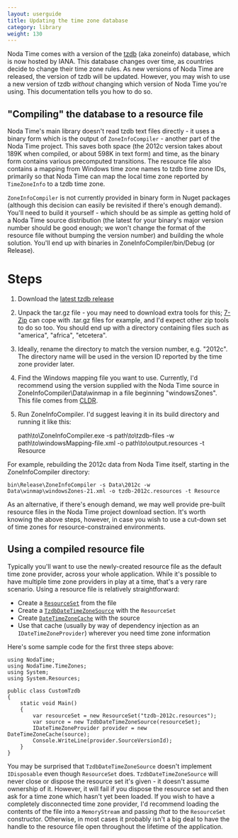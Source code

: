 ```yaml
---
layout: userguide
title: Updating the time zone database
category: library
weight: 130
---
```


Noda Time comes with a version of the [tzdb](http://www.iana.org/time-zones) (aka zoneinfo) database, which is
now hosted by IANA. This database changes over time, as countries decide to change their time zone rules.
As new versions of Noda Time are released, the version of tzdb will be updated. However, you may wish to use
a new version of tzdb *without* changing which version of Noda Time you're using. This documentation tells you how
to do so.

"Compiling" the database to a resource file
-------------------------------------------

Noda Time's main library doesn't read tzdb text files directly - it uses a binary form which is the output of `ZoneInfoCompiler` - another
part of the Noda Time project. This saves both space (the 2012c version takes about 189K when compiled, or about 598K in text form) and
time, as the binary form contains various precomputed transitions. The resource file also contains a mapping from Windows time zone names
to tzdb time zone IDs, primarily so that Noda Time can map the local time zone reported by `TimeZoneInfo` to a tzdb time zone.

`ZoneInfoCompiler` is not currently provided in binary form in Nuget packages (although this decision can easily be revisited if there's
enough demand). You'll need to build it yourself - which should be as simple as getting hold of a Noda Time source distribution (the latest
for your binary's major version number should be good enough; we won't change the format of the resource file without bumping the version
number) and building the whole solution. You'll end up with binaries in ZoneInfoCompiler/bin/Debug (or Release).

Steps
=====

1. Download the [latest tzdb release](http://www.iana.org/time-zones)
2. Unpack the tar.gz file - you may need to download extra tools for this; [7-Zip](http://www.7-zip.org/) can cope with .tar.gz
   files for example, and I'd expect other zip tools to do so too. You should end up with a directory containing files such
   as "america", "africa", "etcetera".
3. Ideally, rename the directory to match the version number, e.g. "2012c". The directory name will be used in the version ID
   reported by the time zone provider later.
4. Find the Windows mapping file you want to use. Currently, I'd recommend using the version supplied with the Noda Time source
   in ZoneInfoCompiler\Data\winmap in a file beginning "windowsZones". This file comes from [CLDR](http://cldr.unicode.org).
5. Run ZoneInfoCompiler. I'd suggest leaving it in its build directory and running it like this:

    path\to\ZoneInfoCompiler.exe -s path\to\tzdb-files -w path\to\windowsMapping-file.xml -o path\to\output.resources -t Resource

 For example, rebuilding the 2012c data from Noda Time itself, starting in the ZoneInfoCompiler directory:

    bin\Release\ZoneInfoCompiler -s Data\2012c -w Data\winmap\windowsZones-21.xml -o tzdb-2012c.resources -t Resource

As an alternative, if there's enough demand, we may well provide pre-built resource files in the Noda Time project download section.
It's worth knowing the above steps, however, in case you wish to use a cut-down set of time zones for resource-constrained environments.

Using a compiled resource file
------------------------------

Typically you'll want to use the newly-created resource file as the default time zone provider, across your whole application.
While it's possible to have multiple time zone providers in play at a time, that's a very rare scenario. Using a resource
file is relatively straightforward:

- Create a [`ResourceSet`](http://msdn.microsoft.com/en-us/library/t15hy0dt.aspx) from the file
- Create a [`TzdbDateTimeZoneSource`][TzdbDateTimeZoneSource] with the `ResourceSet`
- Create [`DateTimeZoneCache`][DateTimeZoneCache] with the source 
- Use that cache (usually by way of dependency injection as an `IDateTimeZoneProvider`) wherever you need time zone information

Here's some sample code for the first three steps above:

	using NodaTime;
	using NodaTime.TimeZones;
	using System;
	using System.Resources;

	public class CustomTzdb
	{
		static void Main()
		{
			var resourceSet = new ResourceSet("tzdb-2012c.resources");
			var source = new TzdbDateTimeZoneSource(resourceSet);
			IDateTimeZoneProvider provider = new DateTimeZoneCache(source);
			Console.WriteLine(provider.SourceVersionId);
		}
	}

You may be surprised that `TzdbDateTimeZoneSource` doesn't implement `IDisposable` even though `ResourceSet` does. `TzdbDateTimeZoneSource`
will never close or dispose the resource set it's given - it doesn't assume ownership of it. However, it will fail if you dispose the
resource set and then ask for a time zone which hasn't yet been loaded. If you wish to have a completely disconnected time zone provider,
I'd recommend loading the contents of the file into a `MemoryStream` and passing *that* to the `ResourceSet` constructor. Otherwise, in
most cases it probably isn't a big deal to have the handle to the resource file open throughout the lifetime of the application.

[TzdbDateTimeZoneSource]: noda-type://NodaTime.TimeZones.TzdbDateTimeZoneSource
[DateTimeZoneCache]: noda-type://NodaTime.TimeZones.DateTimeZoneCache
